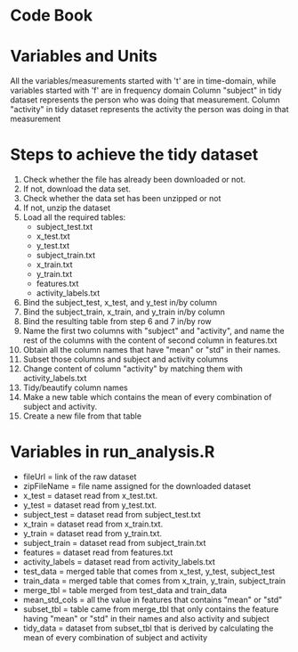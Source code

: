 # Code Book

# Variables and Units

All the variables/measurements started with 't' are in time-domain, while variables started with 'f' are in frequency domain
Column "subject" in tidy dataset represents the person who was doing that measurement.
Column "activity" in tidy dataset represents the activity the person was doing in that measurement

# Steps to achieve the tidy dataset

1. Check whether the file has already been downloaded or not.
2. If not, download the data set.
3. Check whether the data set has been unzipped or not
4. If not, unzip the dataset
5. Load all the required tables:
	- subject_test.txt
	- x_test.txt
	- y_test.txt
	- subject_train.txt
	- x_train.txt
	- y_train.txt
	- features.txt
	- activity_labels.txt
6. Bind the subject_test, x_test, and y_test in/by column
7. Bind the subject_train, x_train, and y_train in/by column
8. Bind the resulting table from step 6 and 7 in/by row
9. Name the first two columns with "subject" and "activity", and name the rest of the columns with the content of second column in features.txt
10. Obtain all the column names that have "mean" or "std" in their names.
11. Subset those columns and subject and activity columns
12. Change content of column "activity" by matching them with activity_labels.txt
13. Tidy/beautify column names
14. Make a new table which contains the mean of every combination of subject and activity.
15. Create a new file from that table

# Variables in run_analysis.R

- fileUrl = link of the raw dataset
- zipFileName = file name assigned for the downloaded dataset
- x_test = dataset read from x_test.txt. 
- y_test = dataset read from y_test.txt. 
- subject_test = dataset read from subject_test.txt
- x_train = dataset read from x_train.txt. 
- y_train = dataset read from y_train.txt. 
- subject_train = dataset read from subject_train.txt
- features = dataset read from features.txt
- activity_labels = dataset read from activity_labels.txt
- test_data = merged table that comes from x_test, y_test, subject_test
- train_data = merged table that comes from x_train, y_train, subject_train
- merge_tbl = table merged from test_data and train_data
- mean_std_cols = all the value in features that contains "mean" or "std"
- subset_tbl = table came from merge_tbl that only contains the feature having "mean" or "std" in their names and also activity and subject
- tidy_data = dataset from subset_tbl that is derived by calculating the mean of every combination of subject and activity
